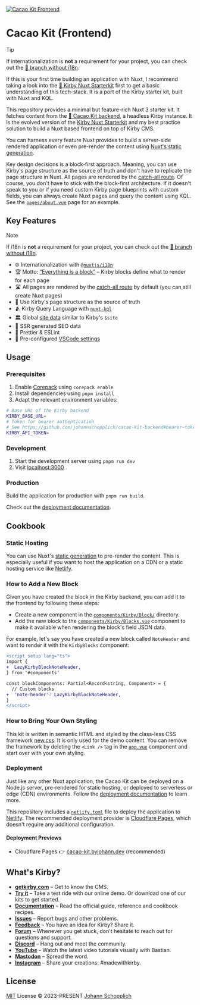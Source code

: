 [![Cacao Kit Frontend](./.github/og-image.png)](https://cacao-kit.byjohann.dev)

# Cacao Kit (Frontend)

> [!TIP]
> If internationalization is **not** a requirement for your project, you can check out the [🧱 branch without i18n](https://github.com/johannschopplich/cacao-kit-frontend/compare/main...chore/without-i18n).
>
> If this is your first time building an application with Nuxt, I recommend taking a look into the [💚 Kirby Nuxt Starterkit](https://github.com/johannschopplich/kirby-nuxt-starterkit) first to get a basic understanding of this tech-stack. It is a port of the Kirby starter kit, built with Nuxt and KQL.

This repository provides a minimal but feature-rich Nuxt 3 starter kit. It fetches content from the [🍫 Cacao Kit backend](https://github.com/johannschopplich/cacao-kit-backend), a headless Kirby instance. It is the evolved version of the [Kirby Nuxt Starterkit](https://github.com/johannschopplich/kirby-nuxt-starterkit) and my best practice solution to build a Nuxt based frontend on top of Kirby CMS.

You can harness every feature Nuxt provides to build a server-side rendered application or even pre-render the content using [Nuxt's static generation](https://nuxt.com/docs/getting-started/deployment#static-hosting).

Key design decisions is a block-first approach. Meaning, you can use Kirby's page structure as the source of truth and don't have to replicate the page structure in Nuxt. All pages are rendered by the [catch-all route](./pages/[...slug].vue). Of course, you don't have to stick with the block-first architecture.
If it doesn't speak to you or if you need custom Kirby page blueprints with custom fields, you can always create Nuxt pages and query the content using KQL. See the [`pages/about.vue`](./pages/about.vue) page for an example.

## Key Features

> [!NOTE]
> If i18n is **not** a requirement for your project, you can check out the [🧱 branch without i18n](https://github.com/johannschopplich/cacao-kit-frontend/compare/main...chore/without-i18n).

- 🌐 Internationalization with [`@nuxtjs/i18n`](https://github.com/nuxt-modules/i18n)
- 🏆 Motto: [“Everything is a block”](./components/Kirby/Block/) – Kirby blocks define what to render for each page
- 🛣️ All pages are rendered by the [catch-all route](./pages/[...slug].vue) by default (you can still create Nuxt pages)
- 🌌 Use Kirby's page structure as the source of truth
- 🫂 Kirby Query Language with [`nuxt-kql`](https://nuxt-kql.byjohann.dev)
- 🏛 Global [site data](./plugins/site.ts) similar to Kirby's `$site`
- 🔎 SSR generated SEO data
- 📐 Prettier & ESLint
- 🔢 Pre-configured [VSCode settings](./.vscode/settings.json)

## Usage

### Prerequisites

1. Enable [Corepack](https://github.com/nodejs/corepack) using `corepack enable`
2. Install dependencies using `pnpm install`
3. Adapt the relevant environment variables:

```bash
# Base URL of the Kirby backend
KIRBY_BASE_URL=
# Token for bearer authentication
# See https://github.com/johannschopplich/cacao-kit-backend#bearer-token
KIRBY_API_TOKEN=
```

### Development

1. Start the development server using `pnpm run dev`
2. Visit [localhost:3000](http://localhost:3000/)

### Production

Build the application for production with `pnpm run build`.

Check out the [deployment documentation](https://nuxt.com/docs/getting-started/deployment).

## Cookbook

### Static Hosting

You can use Nuxt's [static generation](https://nuxt.com/docs/getting-started/deployment#static-hosting) to pre-render the content. This is especially useful if you want to host the application on a CDN or a static hosting service like [Netlify](https://www.netlify.com).

### How to Add a New Block

Given you have created the block in the Kirby backend, you can add it to the frontend by following these steps:

- Create a new component in the [`components/Kirby/Block/`](./components/Kirby/Block/) directory.
- Add the new block to the [`components/Kirby/Blocks.vue`](./components/Kirby/Blocks.vue) component to make it available when rendering the block's field JSON data.

For example, let's say you have created a new block called `NoteHeader` and want to render it with the `KirbyBlocks` component:

```diff
<script setup lang="ts">
import {
+  LazyKirbyBlockNoteHeader,
} from '#components'

const blockComponents: Partial<Record<string, Component> = {
  // Custom blocks
+  'note-header': LazyKirbyBlockNoteHeader,
}
</script>
```

### How to Bring Your Own Styling

This kit is written in semantic HTML and styled by the class-less CSS framework [new.css](https://newcss.net/). It is only used for the demo content. You can remove the framework by deleting the `<Link />` tag in the [`app.vue`](./app.vue) component and start over with your own styling.

### Deployment

Just like any other Nuxt application, the Cacao Kit can be deployed on a Node.js server, pre-rendered for static hosting, or deployed to serverless or edge (CDN) environments. Follow the [deployment documentation](https://nuxt.com/docs/getting-started/deployment) to learn more.

This repository includes a [`netlify.toml`](./netlify.toml) file to deploy the application to [Netlify](https://www.netlify.com). The recommended deployment provider is [Cloudflare Pages](https://pages.cloudflare.com), which doesn't require any additional configuration.

#### Deployment Previews

- Cloudflare Pages 👉 [cacao-kit.byjohann.dev](https://cacao-kit.byjohann.dev) (recommended)

## What's Kirby?

- **[getkirby.com](https://getkirby.com)** – Get to know the CMS.
- **[Try it](https://getkirby.com/try)** – Take a test ride with our online demo. Or download one of our kits to get started.
- **[Documentation](https://getkirby.com/docs/guide)** – Read the official guide, reference and cookbook recipes.
- **[Issues](https://github.com/getkirby/kirby/issues)** – Report bugs and other problems.
- **[Feedback](https://feedback.getkirby.com)** – You have an idea for Kirby? Share it.
- **[Forum](https://forum.getkirby.com)** – Whenever you get stuck, don't hesitate to reach out for questions and support.
- **[Discord](https://chat.getkirby.com)** – Hang out and meet the community.
- **[YouTube](https://youtube.com/kirbyCasts)** - Watch the latest video tutorials visually with Bastian.
- **[Mastodon](https://mastodon.social/@getkirby)** – Spread the word.
- **[Instagram](https://www.instagram.com/getkirby/)** – Share your creations: #madewithkirby.

## License

[MIT](./LICENSE) License © 2023-PRESENT [Johann Schopplich](https://github.com/johannschopplich)
